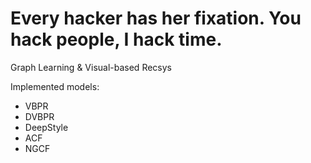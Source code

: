 # Every hacker has her fixation. You hack people, I hack time.

Graph Learning & Visual-based Recsys

Implemented models:
* VBPR
* DVBPR
* DeepStyle
* ACF
* NGCF

